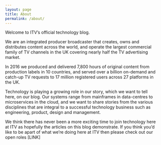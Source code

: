 ```yaml
---
layout: page
title: About
permalink: /about/
---
```

Welcome to ITV’s official technology blog.

We are an integrated producer broadcaster that creates, owns and distributes content across the world, and operate the largest commercial family of TV channels in the UK covering nearly half the TV advertising market.

In 2016 we produced and delivered 7,800 hours of original content from production labels in 10 countries, and served over a billion on-demand and catch-up TV requests to 17 million registered users across 27 platforms in the UK.

Technology is playing a growing role in our story, which we want to tell here, on our blog. Our systems range from mainframes in data-centres to microservices in the cloud, and we want to share stories from the various disciplines that are integral to a successful technology business such as engineering, product, design and management.

We think there has never been a more exciting time to join technology here at ITV as hopefully the articles on this blog demonstrate. If you think you’d like to be apart of what we’re doing here at ITV then please check out our open roles [LINK]